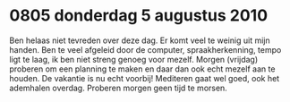 # 0805 donderdag 5 augustus 2010
Ben helaas niet tevreden over deze dag. Er komt veel te weinig uit mijn handen. Ben te veel afgeleid door de computer, spraakherkenning, tempo ligt te laag, ik ben niet streng genoeg voor mezelf. Morgen (vrijdag) proberen om een planning te maken en daar dan ook echt mezelf aan te houden. De vakantie is nu echt voorbij! Mediteren gaat wel goed, ook het ademhalen overdag. Proberen morgen geen tijd te morsen.
